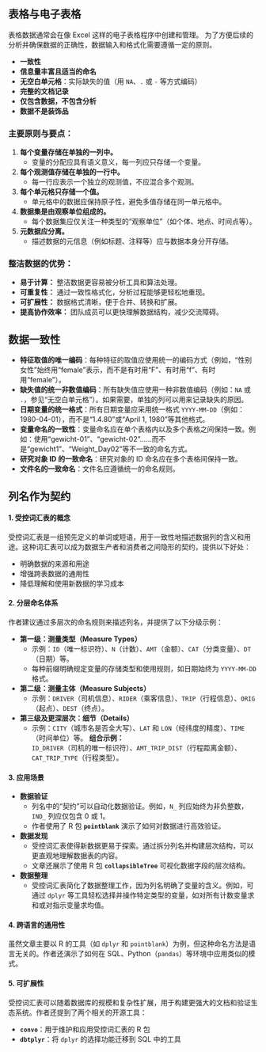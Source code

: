 
## 表格与电子表格

表格数据通常会在像 Excel 这样的电子表格程序中创建和管理。  为了方便后续的分析并确保数据的正确性，数据输入和格式化需要遵循一定的原则。

- **一致性**
- **信息量丰富且适当的命名**
- **无空白单元格**：实际缺失的值（用 `NA`、`.` 或 `-` 等方式编码）
- **完整的文档记录**
- **仅包含数据，不包含分析**
- **数据不是装饰品**
### **主要原则与要点：**

1. **每个变量存储在单独的一列中。**
    - 变量的分配应具有语义意义，每一列应只存储一个变量。
2. **每个观测值存储在单独的一行中。**
    - 每一行应表示一个独立的观测值，不应混合多个观测。
3. **每个单元格只存储一个值。**
    - 单元格中的数据应保持原子性，避免多值存储在同一单元格中。
4. **数据集是由观察单位组成的。**
    - 每个数据集应仅关注一种类型的“观察单位”（如个体、地点、时间点等）。
5. **元数据应分离。**
    - 描述数据的元信息（例如标题、注释等）应与数据本身分开存储。
### **整洁数据的优势：**

- **易于计算：** 整洁数据更容易被分析工具和算法处理。
- **可重复性：** 通过一致性格式化，分析过程能够更轻松地重现。
- **可扩展性：** 数据格式清晰，便于合并、转换和扩展。
- **提高协作效率：** 团队成员可以更快理解数据结构，减少交流障碍。

## 数据一致性

- **特征取值的唯一编码**：每种特征的取值应使用统一的编码方式（例如，“性别女性”始终用“female”表示，而不是有时用“F”、有时用“f”、有时用“female”）。
- **缺失值的统一非数值编码**：所有缺失值应使用一种非数值编码（例如：`NA` 或 `.`，参见“无空白单元格”）。如果需要，单独的列可以用来记录缺失的原因。
- **日期变量的统一格式**：所有日期变量应采用统一格式 `YYYY-MM-DD`（例如：1980-04-01），而不是“1.4.80”或“April 1, 1980”等其他格式。
- **变量命名的一致性**：变量命名应在单个表格内以及多个表格之间保持一致。例如：使用“gewicht-01”、“gewicht-02”……而不是“gewicht1”、“Weight_Day02”等不一致的命名方式。
- **研究对象 ID 的一致命名**：研究对象的 ID 命名应在多个表格间保持一致。
- **文件名的一致命名**：文件名应遵循统一的命名规则。

## 列名作为契约

#### 1. **受控词汇表的概念**

受控词汇表是一组预先定义的单词或短语，用于一致性地描述数据列的含义和用途。这种词汇表可以成为数据生产者和消费者之间隐形的契约，提供以下好处：
- 明确数据的来源和用途
- 增强跨表数据的通用性
- 降低理解和使用新数据的学习成本
#### 2. **分层命名体系**

作者建议通过多层次的命名规则来描述列名，并提供了以下分级示例：

- **第一级：测量类型（Measure Types）**
    - 示例：`ID`（唯一标识符）、`N`（计数）、`AMT`（金额）、`CAT`（分类变量）、`DT`（日期）等。
    - 每种前缀明确规定变量的存储类型和使用规则，如日期始终为 `YYYY-MM-DD` 格式。
- **第二级：测量主体（Measure Subjects）**
    - 示例：`DRIVER`（司机信息）、`RIDER`（乘客信息）、`TRIP`（行程信息）、`ORIG`（起点）、`DEST`（终点）。
- **第三级及更深层次：细节（Details）**
    - 示例：`CITY`（城市名是否全大写）、`LAT` 和 `LON`（经纬度的精度）、`TIME`（时间单位）等。
**组合示例：**  
`ID_DRIVER`（司机的唯一标识符）、`AMT_TRIP_DIST`（行程距离金额）、`CAT_TRIP_TYPE`（行程类型）。
#### 3. **应用场景**

- **数据验证**
    - 列名中的“契约”可以自动化数据验证。例如，`N_` 列应始终为非负整数，`IND_` 列应仅包含 0 或 1。
    - 作者使用了 R 包 **`pointblank`** 演示了如何对数据进行高效验证。
- **数据发现**
    - 受控词汇表使得新数据更易于探索。通过拆分列名并构建层次结构，可以更直观地理解数据表的内容。
    - 文章还展示了使用 R 包 **`collapsibleTree`** 可视化数据字段的层次结构。
- **数据整理**
    - 受控词汇表简化了数据整理工作，因为列名明确了变量的含义。例如，可通过 `dplyr` 等工具轻松选择并操作特定类型的变量，如对所有计数变量求和或对指示变量求均值。
#### 4. **跨语言的通用性**

虽然文章主要以 R 的工具（如 `dplyr` 和 `pointblank`）为例，但这种命名方法是语言无关的。作者还演示了如何在 SQL、Python（`pandas`）等环境中应用类似的模式。
#### 5. **可扩展性**

受控词汇表可以随着数据库的规模和复杂性扩展，用于构建更强大的文档和验证生态系统。作者还提到了两个相关的开源工具：

- **`convo`**：用于维护和应用受控词汇表的 R 包
- **`dbtplyr`**：将 `dplyr` 的选择功能迁移到 SQL 中的工具


